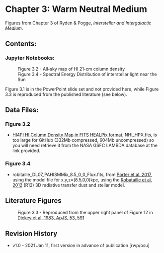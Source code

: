 # Chapter 3: Warm Neutral Medium

Figures from Chapter 3 of Ryden & Pogge, *Interstellar and Intergalactic Medium*.

## Contents:

### Jupyter Notebooks:
<dl>
<dd>Figure 3.2 - All-sky map of HI 21-cm column density
<dd>Figure 3.4 - Spectral Energy Distribution of interstellar light near the Sun
</dl>
Figure 3.1 is in the PowerPoint slide set and not provided here, while
Figure 3.3 is reproduced from the published literature (see below).

## Data Files:

### Figure 3.2
 * [HI4PI HI Column Density Map in FITS HEALPix format](https://lambda.gsfc.nasa.gov/product/foreground/fg_hi4pi_info.cfm), NHI_HPX.fits, is too large for GitHub (332Mb compressed, 604Mb uncompressed) so you will need retrieve it from the NASA GSFC LAMBDA database at the link provided.

### Figure 3.4
 * robitaille_DL07_PAHISMMix_8.5_0_0_Flux.fits, from [Porter et al. 2017](https://ui.adsabs.harvard.edu/abs/2017ApJ...846...67P/abstract), using the model file for x,y,z=(8.5,0,0)kpc, using the [Robataille et al. 2012](https://ui.adsabs.harvard.edu/abs/2012A%26A...545A..39R/abstract) (R12) 3D radiative transfer dust and stellar model.  

## Literature Figures

<dl>
<dd>Figure 3.3 - Reproduced from the upper right panel of Figure 12 in
    <a href="http://ui.adsabs.harvard.edu/abs/1983ApJS...53..591D">Dickey et al. 1983, ApJS, 53, 591</a>
</dl>

## Revision History

* v1.0 - 2021 Jan 11, first version in advance of publication [rwp/osu]
